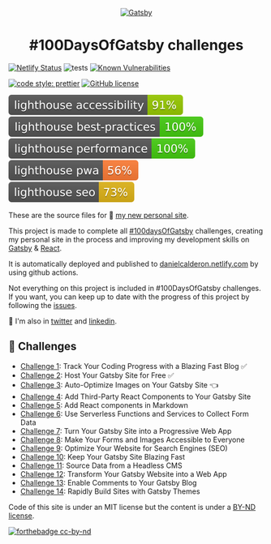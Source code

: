 <p align="center">
  <a href="https://www.gatsbyjs.org">
    <img alt="Gatsby" src="https://www.gatsbyjs.org/monogram.svg" width="60" />
  </a>
</p>

<h1 align="center">
  #100DaysOfGatsby challenges
</h1>

[![Netlify Status](https://api.netlify.com/api/v1/badges/05635e0f-589b-4f78-b92f-ff7f0813508a/deploy-status)](https://app.netlify.com/sites/danielcalderon/deploys) 
![tests](https://github.com/calderon/blog/workflows/tests/badge.svg)
[![Known Vulnerabilities](https://snyk.io/test/github/calderon/blog/badge.svg)](https://snyk.io/test/github/calderon/blog)

[![code style: prettier](https://img.shields.io/badge/code_style-prettier-ff69b4.svg?style=flat-square)](https://github.com/prettier/prettier)
[![GitHub license](https://img.shields.io/github/license/Naereen/StrapDown.js.svg)](https://github.com/Naereen/StrapDown.js/blob/master/LICENSE)

[![Lighthouse Accessibility Badge](https://github.com/calderon/blog/blob/master/static/lighthouseBadges/lighthouse_accessibility.svg)](https://calderon.github.io)
[![Lighthouse Best Practices Badge](https://github.com/calderon/blog/blob/master/static/lighthouseBadges/lighthouse_best-practices.svg)](https://calderon.github.io)
[![Lighthouse Performance Badge](https://github.com/calderon/blog/blob/master/static/lighthouseBadges/lighthouse_performance.svg)](https://calderon.github.io)
[![Lighthouse PWA Badge](https://github.com/calderon/blog/blob/master/static/lighthouseBadges/lighthouse_pwa.svg)](https://calderon.github.io)
[![Lighthouse SEO Badge](https://github.com/calderon/blog/blob/master/static/lighthouseBadges/lighthouse_seo.svg)](https://calderon.github.io)


These are the source files for 💫 [my new personal site](https://danielcalderon.netlify.com/).

This project is made to complete all [#100daysOfGatsby](https://www.gatsbyjs.org/blog/100days) challenges, creating my personal site in the process and improving my development skills on [Gatsby](https://www.gatsbyjs.org) & [React](reactjs.org/).

It is automatically deployed and published to [danielcalderon.netlify.com](https://danielcalderon.netlify.com/) by using github actions.

Not everything on this project is included in #100DaysOfGatsby challenges. If you want, you can keep up to date with the progress of this project by following the [issues](https://github.com/calderon/blog/issues).

🧐 I'm also in [twitter](https://twitter.com/calderon) and [linkedin](https://www.linkedin.com/in/danielcalderon/).

## 🚀 Challenges

* [Challenge 1](https://www.gatsbyjs.org/blog/100days/start-blog/): Track Your Coding Progress with a Blazing Fast Blog  ✅
* [Challenge 2](https://www.gatsbyjs.org/blog/100days/free-hosting/): Host Your Gatsby Site for Free  ✅
* [Challenge 3](https://www.gatsbyjs.org/blog/100days/gatsby-image/): Auto-Optimize Images on Your Gatsby Site 👈
* [Challenge 4](https://www.gatsbyjs.org/blog/100days/react-component/): Add Third-Party React Components to Your Gatsby Site
* [Challenge 5](https://www.gatsbyjs.org/blog/100days/mdx/): Add React components in Markdown
* [Challenge 6](https://www.gatsbyjs.org/blog/100days/serverless/): Use Serverless Functions and Services to Collect Form Data
* [Challenge 7](https://www.gatsbyjs.org/blog/100days/pwa/): Turn Your Gatsby Site into a Progressive Web App
* [Challenge 8](https://www.gatsbyjs.org/blog/100days/accessibility/): Make Your Forms and Images Accessible to Everyone
* [Challenge 9](https://www.gatsbyjs.org/blog/100days/seo/): Optimize Your Website for Search Engines (SEO)
* [Challenge 10](https://www.gatsbyjs.org/blog/100days/performance/): Keep Your Gatsby Site Blazing Fast
* [Challenge 11](https://www.gatsbyjs.org/blog/100days/cms/): Source Data from a Headless CMS
* [Challenge 12](https://www.gatsbyjs.org/blog/100days/apps/): Transform Your Gatsby Website into a Web App
* [Challenge 13](https://www.gatsbyjs.org/blog/100days/comments/): Enable Comments to Your Gatsby Blog
* [Challenge 14](https://www.gatsbyjs.org/blog/100days/use-themes/): Rapidly Build Sites with Gatsby Themes

Code of this site is under an MIT license but the content is under a [BY-ND license](https://creativecommons.org/licenses/by-nd/4.0).

[![forthebadge cc-by-nd](http://ForTheBadge.com/images/badges/cc-by-nd.svg)](https://creativecommons.org/licenses/by-nd/4.0)
